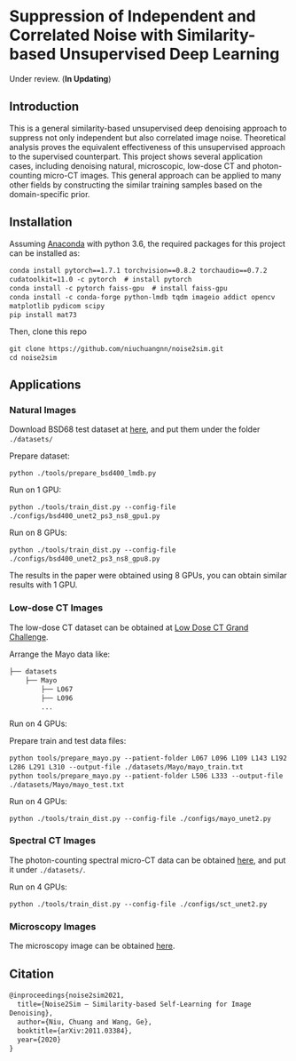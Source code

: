 # Suppression of Independent and Correlated Noise with Similarity-based Unsupervised Deep Learning
Under review. (**In Updating**)

[comment]: <> (<tr>)

[comment]: <> (<td><img  height="360" src="./figs/training_samples.png"></td>)

[comment]: <> (</tr>)

## Introduction
This is a general similarity-based unsupervised deep denoising approach to suppress not only independent but also correlated image noise.
Theoretical analysis proves the equivalent effectiveness of this unsupervised approach to the supervised counterpart.
This project shows several application cases, including denoising natural, microscopic, low-dose CT and photon-counting micro-CT images.
This general approach can be applied to many other fields by constructing the similar training samples based on the domain-specific prior.


## Installation
Assuming [Anaconda](https://www.anaconda.com/) with python 3.6, the required packages for this project can be installed as:
```shell script
conda install pytorch==1.7.1 torchvision==0.8.2 torchaudio==0.7.2 cudatoolkit=11.0 -c pytorch  # install pytorch
conda install -c pytorch faiss-gpu  # install faiss-gpu
conda install -c conda-forge python-lmdb tqdm imageio addict opencv matplotlib pydicom scipy
pip install mat73
```
Then, clone this repo
```shell script
git clone https://github.com/niuchuangnn/noise2sim.git
cd noise2sim
```

## Applications

### Natural Images

Download BSD68 test dataset at [here](https://drive.google.com/drive/folders/1b_RvBwIr9yLg8yPWb0BHYmWiOEVUvG4K?usp=sharing),
and put them under the folder  ```./datasets/```

[comment]: <> (```shell script)

[comment]: <> (python ./tools/download_bsd68_noise2void.py)

[comment]: <> (```)

Prepare dataset:
```shell script
python ./tools/prepare_bsd400_lmdb.py
```

Run on 1 GPU:
```shell script
python ./tools/train_dist.py --config-file ./configs/bsd400_unet2_ps3_ns8_gpu1.py
```
Run on 8 GPUs:
```shell script
python ./tools/train_dist.py --config-file ./configs/bsd400_unet2_ps3_ns8_gpu8.py
```
The results in the paper were obtained using 8 GPUs, you can obtain similar results with 1 GPU.

### Low-dose CT Images
The low-dose CT dataset can be obtained at [Low Dose CT Grand Challenge](https://www.aapm.org/grandchallenge/lowdosect/).

Arrange the Mayo data like:

    ├── datasets   
        ├── Mayo                   
            ├── L067                    
            ├── L096
            ...

Run on 4 GPUs:

Prepare train and test data files:

```shell
python tools/prepare_mayo.py --patient-folder L067 L096 L109 L143 L192 L286 L291 L310 --output-file ./datasets/Mayo/mayo_train.txt
python tools/prepare_mayo.py --patient-folder L506 L333 --output-file ./datasets/Mayo/mayo_test.txt
```
Run on 4 GPUs:
```shell
python ./tools/train_dist.py --config-file ./configs/mayo_unet2.py
```

### Spectral CT Images
The photon-counting spectral micro-CT data can be obtained [here](https://drive.google.com/file/d/1UaS6YdPZ_M0opxpIaUXjbydNq1IlVDiG/view?usp=sharing),
and put it under ```./datasets/```.

Run on 4 GPUs:
```shell
python ./tools/train_dist.py --config-file ./configs/sct_unet2.py
```

### Microscopy Images
The microscopy image can be obtained [here](http://data.celltrackingchallenge.net/training-datasets/Fluo-N2DH-GOWT1.zip).


## Citation

```shell
@inproceedings{noise2sim2021,
  title={Noise2Sim – Similarity-based Self-Learning for Image Denoising},
  author={Niu, Chuang and Wang, Ge},
  booktitle={arXiv:2011.03384},
  year={2020}
}
```
